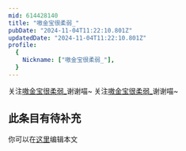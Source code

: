 ```yaml
---
mid: 614428140
title: "嗷金宝很柔弱_"
pubDate: "2024-11-04T11:22:10.801Z"
updatedDate: "2024-11-04T11:22:10.801Z"
profile:
  {
    Nickname: ["嗷金宝很柔弱_"],
  }
---
```


关注[嗷金宝很柔弱_](https://space.bilibili.com/614428140)谢谢喵~ 关注[嗷金宝很柔弱_](https://space.bilibili.com/614428140)谢谢喵~

## 此条目有待补充
你可以在[这里](https://github.com/Yuhanawa/VTuber.ICU-Content/edit/master/v/嗷金宝很柔弱_/index.md)编辑本文
